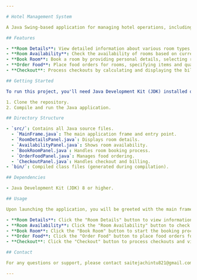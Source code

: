 ```yaml
---

# Hotel Management System

A Java Swing-based application for managing hotel operations, including room bookings, food ordering, and checking room availability. This system provides an interactive interface for hotel staff and guests to manage their reservations and services efficiently.

## Features

- **Room Details**: View detailed information about various room types, including amenities and charges.
- **Room Availability**: Check the availability of rooms based on current bookings.
- **Book Room**: Book a room by providing personal details, selecting room types, and specifying room numbers. Includes functionality for double rooms with additional guest information.
- **Order Food**: Place food orders for rooms, specifying items and quantities. Calculates total cost of orders.
- **Checkout**: Process checkouts by calculating and displaying the bill based on room charges and food orders. Updates room availability upon checkout.

## Getting Started

To run this project, you'll need Java Development Kit (JDK) installed on your machine. Follow these steps to get the application up and running:

1. Clone the repository.
2. Compile and run the Java application.

## Directory Structure

- `src/`: Contains all Java source files.
  - `MainFrame.java`: The main application frame and entry point.
  - `RoomDetailsPanel.java`: Displays room details.
  - `AvailabilityPanel.java`: Shows room availability.
  - `BookRoomPanel.java`: Handles room booking process.
  - `OrderFoodPanel.java`: Manages food ordering.
  - `CheckoutPanel.java`: Handles checkout and billing.
- `bin/`: Compiled class files (generated during compilation).

## Dependencies

- Java Development Kit (JDK) 8 or higher.

## Usage

Upon launching the application, you will be greeted with the main frame containing buttons to navigate to different panels. Each panel provides functionality as described in the features section.

- **Room Details**: Click the "Room Details" button to view information about different room types.
- **Room Availability**: Click the "Room Availability" button to check current room availability.
- **Book Room**: Click the "Book Room" button to start the booking process.
- **Order Food**: Click the "Order Food" button to place food orders for a room.
- **Checkout**: Click the "Checkout" button to process checkouts and view bills.

## Contact

For any questions or support, please contact saitejachintu821@gmail.com

---
```

